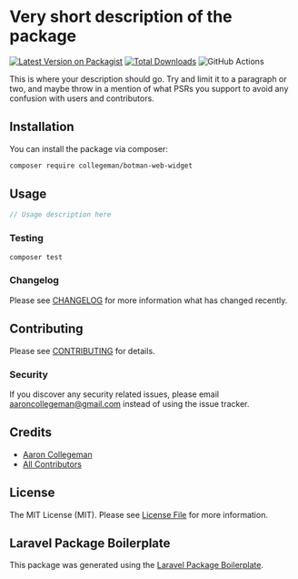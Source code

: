 # Very short description of the package

[![Latest Version on Packagist](https://img.shields.io/packagist/v/collegeman/botman-web-widget.svg?style=flat-square)](https://packagist.org/packages/collegeman/botman-web-widget)
[![Total Downloads](https://img.shields.io/packagist/dt/collegeman/botman-web-widget.svg?style=flat-square)](https://packagist.org/packages/collegeman/botman-web-widget)
![GitHub Actions](https://github.com/collegeman/botman-web-widget/actions/workflows/main.yml/badge.svg)

This is where your description should go. Try and limit it to a paragraph or two, and maybe throw in a mention of what PSRs you support to avoid any confusion with users and contributors.

## Installation

You can install the package via composer:

```bash
composer require collegeman/botman-web-widget
```

## Usage

```php
// Usage description here
```

### Testing

```bash
composer test
```

### Changelog

Please see [CHANGELOG](CHANGELOG.md) for more information what has changed recently.

## Contributing

Please see [CONTRIBUTING](CONTRIBUTING.md) for details.

### Security

If you discover any security related issues, please email aaroncollegeman@gmail.com instead of using the issue tracker.

## Credits

-   [Aaron Collegeman](https://github.com/collegeman)
-   [All Contributors](../../contributors)

## License

The MIT License (MIT). Please see [License File](LICENSE.md) for more information.

## Laravel Package Boilerplate

This package was generated using the [Laravel Package Boilerplate](https://laravelpackageboilerplate.com).
